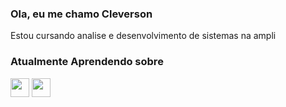 ### Ola, eu me chamo Cleverson
Estou cursando analise e desenvolvimento de sistemas na ampli

### Atualmente Aprendendo sobre
<img src="https://cdn.jsdelivr.net/gh/devicons/devicon/icons/javascript/javascript-original.svg" width="30" height="30"/> <img src="https://cdn.jsdelivr.net/gh/devicons/devicon/icons/html5/html5-original.svg" width="30" height="30"/>


